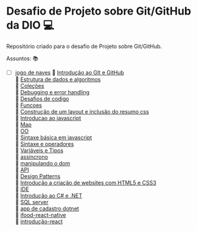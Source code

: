 # Desafio de Projeto sobre Git/GitHub da DIO :computer:
Repositório criado para o desafio de Projeto sobre Git/GitHub.

Assuntos: :books:

- [ ] [jogo de naves](https://github.com/alesandraisla/dio-desafio-github-primeiro-repositorio/tree/main/jogo%20de%20naves)
:red_circle:   [Introdução ao GIt e GitHub](https://github.com/alesandraisla/dio-desafio-github-primeiro-repositorio/tree/main/Introdu%C3%A7%C3%A3o%20ao%20GIt%20e%20GitHub) <br>
:red_circle:   [Estrutura de dados e algoritmos](https://github.com/alesandraisla/dio-desafio-github-primeiro-repositorio/tree/main/Estrutura%20de%20dados%20e%20algoritmos)<br>
:red_circle:   [Coleções](https://github.com/alesandraisla/dio-desafio-github-primeiro-repositorio/tree/main/Colecoes)<br>
:red_circle:   [Debugging e error handling](https://github.com/alesandraisla/dio-desafio-github-primeiro-repositorio/tree/main/Debugging%20e%20error%20handling)<br>
:red_circle:   [Desafios de codigo](https://github.com/alesandraisla/dio-desafio-github-primeiro-repositorio/tree/main/Desafios%20de%20codigo)<br>
:red_circle:   [Funcoes](https://github.com/alesandraisla/dio-desafio-github-primeiro-repositorio/tree/main/Funcoes)<br>
:red_circle:   [Construção de um layout e inclusão do resumo css
](https://github.com/alesandraisla/dio-desafio-github-primeiro-repositorio/tree/main/Introducao%20a%20cria%C3%A7%C3%A3o%20de%20websites%20com%20HTML5%20e%20CSS3)<br>
:red_circle:   [Introducao ao javascript](https://github.com/alesandraisla/dio-desafio-github-primeiro-repositorio/tree/main/Introducao%20ao%20javascript)<br>
:red_circle:   [Map](https://github.com/alesandraisla/dio-desafio-github-primeiro-repositorio/tree/main/Map)<br>
:red_circle:   [OO](https://github.com/alesandraisla/dio-desafio-github-primeiro-repositorio/tree/main/OO)<br>
:red_circle:   [Sintaxe básica em javascript](https://github.com/alesandraisla/dio-desafio-github-primeiro-repositorio/tree/main/Sintaxe%20b%C3%A1sica%20em%20javascript)<br>
:red_circle:   [Sintaxe e operadores](https://github.com/alesandraisla/dio-desafio-github-primeiro-repositorio/tree/main/Sintaxe%20e%20operadores)<br>
:red_circle:   [Variáveis e Tipos](https://github.com/alesandraisla/dio-desafio-github-primeiro-repositorio/tree/main/Vari%C3%A1veis%20e%20)<br>
:red_circle:   [assincrono](https://github.com/alesandraisla/dio-desafio-github-primeiro-repositorio/tree/main/assincrono)<br>
:red_circle:   [manipulando o dom](https://github.com/alesandraisla/dio-desafio-github-primeiro-repositorio/tree/main/manipulando%20o%20dom)<br>
:red_circle:   [API](https://github.com/alesandraisla/dio-desafio-github-primeiro-repositorio/tree/main/API)<br>
:red_circle:   [Design Patterns](https://github.com/alesandraisla/dio-desafio-github-primeiro-repositorio/tree/main/Design%20Patterns)<br>
:red_circle:   [Introdução a criação de websites com HTML5 e CSS3](https://github.com/alesandraisla/dio-desafio-github-primeiro-repositorio/tree/main/Introdu%C3%A7%C3%A3o%20a%20cria%C3%A7%C3%A3o%20de%20websites%20com%20HTML5%20e%20CSS3)<br>
:red_circle:   [IDE](https://github.com/alesandraisla/dio-desafio-github-primeiro-repositorio/tree/main/IDE)<br>
:red_circle:   [Introdução ao C# e .NET](https://github.com/alesandraisla/dio-desafio-github-primeiro-repositorio/tree/main/Introdu%C3%A7%C3%A3o%20ao%20C%23%20e%20.NET)<br>
:red_circle:   [SQL server](https://github.com/alesandraisla/dio-desafio-github-primeiro-repositorio/tree/main/SQL%20server)<br>
:red_circle:   [app de cadastro dotnet](https://github.com/alesandraisla/dio-desafio-github-primeiro-repositorio/tree/main/app%20de%20cadastro%20dotnet)<br>
:red_circle:   [ifood-react-native](https://github.com/alesandraisla/dio-desafio-github-primeiro-repositorio/tree/main/ifood-react-native)<br>
:red_circle:   [introdução-react](https://github.com/alesandraisla/dio-desafio-github-primeiro-repositorio/tree/main/introdu%C3%A7%C3%A3o-react)<br>






















